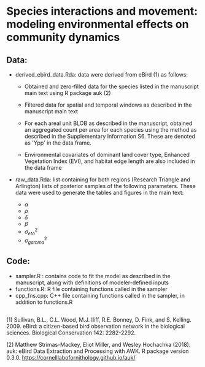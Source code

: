 # Species interactions and movement: modeling environmental effects on community dynamics

## Data: 

* derived_ebird_data.Rda: data were derived from eBird (1) as follows:
  *  Obtained and zero-filled data for the species listed in the manuscript main text using R package auk (2)
  * Filtered data for spatial and temporal windows as described in the manuscript main text
  * For each areal unit BLOB as described in the manuscript, obtained an aggregated count per area for each species using the method as described in the Supplementary Information S6. These are denoted as 'Ypp' in the data frame.

  * Environmental covariates of dominant land cover type, Enhanced Vegetation Index (EVI), and habitat edge length are also included in the data frame

* raw_data.Rda: list containing for both regions (Research Triangle and Arlington) lists of posterior samples of the following parameters. These data were used to generate the tables and figures in the main text:
  *  $\alpha$
  *  $\rho$
  *  $\delta$
  *  $\beta$
  *  $\sigma^{2}_{eta}$
  *  $\sigma^{2}_{gamma}$

## Code: 

* sampler.R : contains code to fit the model as described in the manuscript, along with definitions of modeler-defined inputs
* functions.R: R file containing functions called in the sampler
* cpp_fns.cpp: C++ file containing functions called in the sampler, in addition to functions.R 

## 




(1) Sullivan, B.L., C.L. Wood, M.J. Iliff, R.E. Bonney, D. Fink, and S. Kelling. 2009. eBird: a citizen-based bird observation network in the biological sciences.  Biological Conservation 142: 2282-2292.

(2) Matthew Strimas-Mackey, Eliot Miller, and Wesley Hochachka (2018). auk: eBird Data Extraction and Processing with AWK. R package version 0.3.0. https://cornelllabofornithology.github.io/auk/
